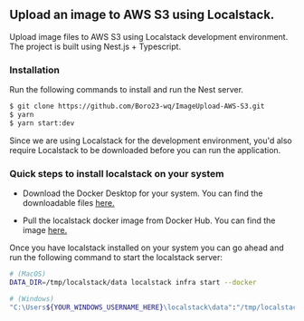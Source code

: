 ## Upload an image to AWS S3 using Localstack.
Upload image files to AWS S3 using Localstack development environment. The project is built using Nest.js + Typescript.

### Installation
Run the following commands to install and run the Nest server.
```bash
$ git clone https://github.com/Boro23-wq/ImageUpload-AWS-S3.git
$ yarn
$ yarn start:dev
```
Since we are using Localstack for the development environment, you'd also require  Localstack to be downloaded before you can run the application.

### Quick steps to install localstack on your system

- Download the Docker Desktop for your system. You can find the downloadable files [here.](https://www.docker.com/products/docker-desktop)

- Pull the localstack docker image from Docker Hub. You can find the image [here.](https://hub.docker.com/r/localstack/localstack)

Once you have localstack installed on your system you can go ahead and run the following command to start the localstack server:

```bash
# (MacOS)
DATA_DIR=/tmp/localstack/data localstack infra start --docker

# (Windows)
"C:\Users${YOUR_WINDOWS_USERNAME_HERE}\localstack\data":"/tmp/localstack/data" -e "DATA_DIR=/tmp/localstack/data" -p 4566:4566 localstack/localstack
```